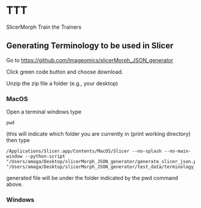 # TTT
SlicerMorph Train the Trainers


## Generating Terminology to be used in Slicer

Go to https://github.com/Imageomics/slicerMorph_JSON_generator

Click green code button and choose download.

Unzip the zip file a folder (e.g., your desktop)

### MacOS
Open a terminal windows
type 
```
pwd
```
(this will indicate which folder you are currently in (print working directory)
then type 
```
/Applications/Slicer.app/Contents/MacOS/Slicer --no-splash --no-main-window --python-script "/Users/amaga/Desktop/slicerMorph_JSON_generator/generate_slicer_json.py" "/Users/amaga/Desktop/slicerMorph_JSON_generator/test_data/terminology_test.csv"
```

generated file will be under the folder indicated by the pwd command above.
### Windows

